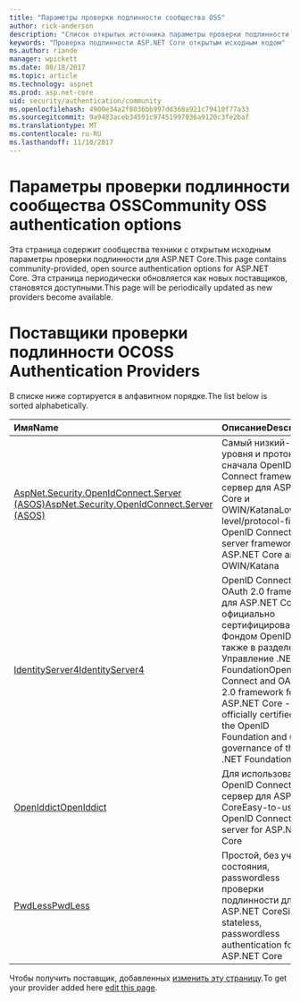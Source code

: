 ```yaml
---
title: "Параметры проверки подлинности сообщества OSS"
author: rick-anderson
description: "Список открытых источника параметры проверки подлинности для ASP.NET Core."
keywords: "Проверка подлинности ASP.NET Core открытым исходным кодом"
ms.author: riande
manager: wpickett
ms.date: 08/18/2017
ms.topic: article
ms.technology: aspnet
ms.prod: asp.net-core
uid: security/authentication/community
ms.openlocfilehash: 4900e34a2f8036bb997dd368a921c79410f77a33
ms.sourcegitcommit: 9a9483aceb34591c97451997036a9120c3fe2baf
ms.translationtype: MT
ms.contentlocale: ru-RU
ms.lasthandoff: 11/10/2017
---
```

# <a name="community-oss-authentication-options"></a><span data-ttu-id="b122e-104">Параметры проверки подлинности сообщества OSS</span><span class="sxs-lookup"><span data-stu-id="b122e-104">Community OSS authentication options</span></span>

<span data-ttu-id="b122e-105">Эта страница содержит сообщества техники с открытым исходным параметры проверки подлинности для ASP.NET Core.</span><span class="sxs-lookup"><span data-stu-id="b122e-105">This page contains community-provided, open source authentication options for ASP.NET Core.</span></span> <span data-ttu-id="b122e-106">Эта страница периодически обновляется как новых поставщиков, становятся доступными.</span><span class="sxs-lookup"><span data-stu-id="b122e-106">This page will be periodically updated as new providers become available.</span></span>

# <a name="oss-authentication-providers"></a><span data-ttu-id="b122e-107">Поставщики проверки подлинности ОС</span><span class="sxs-lookup"><span data-stu-id="b122e-107">OSS Authentication Providers</span></span>

<span data-ttu-id="b122e-108">В списке ниже сортируется в алфавитном порядке.</span><span class="sxs-lookup"><span data-stu-id="b122e-108">The list below is sorted alphabetically.</span></span>

| <span data-ttu-id="b122e-109">Имя</span><span class="sxs-lookup"><span data-stu-id="b122e-109">Name</span></span> | <span data-ttu-id="b122e-110">Описание</span><span class="sxs-lookup"><span data-stu-id="b122e-110">Description</span></span> |
|:--------------|:------------------|
| [<span data-ttu-id="b122e-111">AspNet.Security.OpenIdConnect.Server (ASOS)</span><span class="sxs-lookup"><span data-stu-id="b122e-111">AspNet.Security.OpenIdConnect.Server (ASOS)</span></span>](https://github.com/aspnet-contrib/AspNet.Security.OpenIdConnect.Server) | <span data-ttu-id="b122e-112">Самый низкий-уровня и протокол сначала OpenID Connect framework сервер для ASP.NET Core и OWIN/Katana</span><span class="sxs-lookup"><span data-stu-id="b122e-112">Low-level/protocol-first OpenID Connect server framework for ASP.NET Core and OWIN/Katana</span></span> |
| [<span data-ttu-id="b122e-113">IdentityServer4</span><span class="sxs-lookup"><span data-stu-id="b122e-113">IdentityServer4</span></span>](https://identityserver.io/) | <span data-ttu-id="b122e-114">OpenID Connect и OAuth 2.0 framework для ASP.NET Core - официально сертифицирована Фондом OpenID, а также в разделе Управление .NET Foundation</span><span class="sxs-lookup"><span data-stu-id="b122e-114">OpenID Connect and OAuth 2.0 framework for ASP.NET Core - officially certified by the OpenID Foundation and under governance of the .NET Foundation</span></span> |
| [<span data-ttu-id="b122e-115">OpenIddict</span><span class="sxs-lookup"><span data-stu-id="b122e-115">OpenIddict</span></span>](https://github.com/openiddict/openiddict-core) | <span data-ttu-id="b122e-116">Для использования OpenID Connect сервер для ASP.NET Core</span><span class="sxs-lookup"><span data-stu-id="b122e-116">Easy-to-use OpenID Connect server for ASP.NET Core</span></span>  |
| [<span data-ttu-id="b122e-117">PwdLess</span><span class="sxs-lookup"><span data-stu-id="b122e-117">PwdLess</span></span>](https://github.com/pwdless/pwdless) | <span data-ttu-id="b122e-118">Простой, без учета состояния, passwordless проверки подлинности для ASP.NET Core</span><span class="sxs-lookup"><span data-stu-id="b122e-118">Simple, stateless, passwordless authentication for ASP.NET Core</span></span>  |

<span data-ttu-id="b122e-119">Чтобы получить поставщик, добавленных [изменить эту страницу](https://github.com/login?return_to=https%3A%2F%2Fgithub.com%2Faspnet%2FDocs%2Fedit%2Fmaster%2Faspnetcore%2Fsecurity%2Fauthentication%2Fcommunity.md).</span><span class="sxs-lookup"><span data-stu-id="b122e-119">To get your provider added here [edit this page](https://github.com/login?return_to=https%3A%2F%2Fgithub.com%2Faspnet%2FDocs%2Fedit%2Fmaster%2Faspnetcore%2Fsecurity%2Fauthentication%2Fcommunity.md).</span></span>

